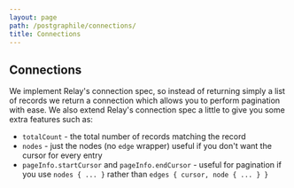 ```yaml
---
layout: page
path: /postgraphile/connections/
title: Connections
---
```


## Connections

We implement Relay's connection spec, so instead of returning simply a list of
records we return a connection which allows you to perform pagination with
ease. We also extend Relay's connection spec a little to give you some extra features
such as:

- `totalCount` - the total number of records matching the record
- `nodes` - just the nodes (no `edge` wrapper) useful if you don't want the cursor for every entry
- `pageInfo.startCursor` and `pageInfo.endCursor` - useful for pagination if you use `nodes { ... }` rather than `edges { cursor, node { ... } }`
